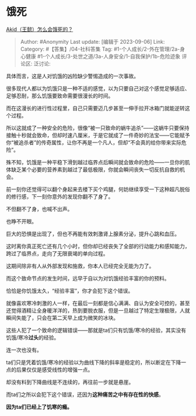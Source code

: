 # 饿死
[Akid（王懿）怎么会饿死的？](https://www.zhihu.com/question/620484340/answer/3200115845)

> Author: #Anonymity
> Last update: [编辑于 2023-09-06]
> Link:
> Category: #【答集】/04-社科答集
> Tag: #1-个人成长/2-外在管理/2a-身心健康 #1-个人成长/3-处世之道/3a-人身安全/1-自我保护/1b-危险迹象
> 评论区:
> 泛讨论:

具体而言，这是人对饥饿的凶险缺少警惕造成的一次事故。

很多现代人都以为饥饿只是一种不适的感觉，以为只要自己对这个感觉足够适应、足够忍耐，那么饥饿要致命需要很漫长的时间。

而在这漫长的进行性过程里，自己只需要迈几步甚至一伸手拉开冰箱门就能逆转这个过程。

所以这就成了一种安全的危险，很像“被一只致命的蜗牛追杀”——这蜗牛只要保持接触十秒就会致命，但却时速八厘米，于是它就成了一件奇妙的法宝——它能赋予你“被追杀者”的传奇属性，让你不再是一个凡人，但却“不会真的给你带来实际危险”。

殊不知，饥饿是一种平稳下滑到越过临界点后瞬间就会致命的危险——一旦你的肌体缺乏某个必要的营养素到越过了最低极限，你就会瞬间丧失一切反抗自救的机会。

前一刻你还觉得可以翻个身起来去楼下买个鸡腿，何妨继续享受一下这种超凡脱俗的修行感，下一刻你意外的发现你翻不了身了。

不但翻不了身，也喊不出声。

也睁不开眼。

巨大的恐惧是出现了，但也不再能有效刺激肾上腺素分泌，提升心跳和血压。

这时离你真正死亡还有几个小时，但你却已经丧失了全部的行动能力和感知能力，跨过了临界点，走向了无限衰竭的单向过程。

这期间除非有人从外部发现和施救，你本人已经完全无能为力了。

而这个致命节点的发生时间，远早于自以为对饥饿经验丰富的你的预料。

恰恰是你饥饿太久，“经验丰富”，你才会犯下这个错误。

就像喜欢寒冷刺激的人一样，在最后一刻都是信心满满、自认为安全可控的，甚至还觉得酒精让全身暖洋洋的，热到要脱衣服，但是一旦越过了特定生理极限，人就瞬间失能了，只会在第二天早上成为微笑的冰块。

这些人犯了一个致命的逻辑错误——那就是ta们只有饥饿/寒冷的经验，其实没有饥饿/寒冷**过头**的经验。

连一次也没有。

ta们只是凭着饥饿/寒冷的经验以为曲线下降的斜率是稳定的，所以断定在下降一点的后果仅仅是感受线性的增强一点。

却没有料到下降曲线是不连续的，再往前一步就是悬崖。

而ta们之所以会犯下这个错误，还因为**这种痛苦之中有存在性的快感**。

**因为ta们已经上了饥寒的瘾。**
